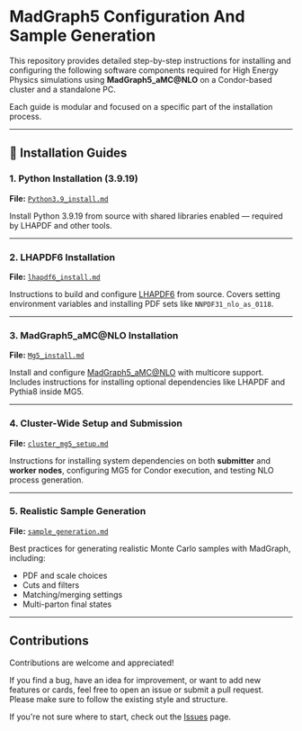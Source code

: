 # MadGraph5 Configuration And Sample Generation

This repository provides detailed step-by-step instructions for installing and configuring the following software components required for High Energy Physics simulations using **MadGraph5_aMC@NLO** on a Condor-based cluster and a standalone PC.

Each guide is modular and focused on a specific part of the installation process.

---

## 📄 Installation Guides

### 1. Python Installation (3.9.19)

**File:** [`Python3.9_install.md`](Python3.9_install.md)

Install Python 3.9.19 from source with shared libraries enabled — required by LHAPDF and other tools.

---

### 2. LHAPDF6 Installation

**File:** [`lhapdf6_install.md`](lhapdf6_install.md)

Instructions to build and configure [LHAPDF6](https://lhapdf.hepforge.org/) from source. Covers setting environment variables and installing PDF sets like `NNPDF31_nlo_as_0118`.

---

### 3. MadGraph5_aMC@NLO Installation

**File:** [`Mg5_install.md`](Mg5_install.md)

Install and configure [MadGraph5_aMC@NLO](https://launchpad.net/mg5amcnlo) with multicore support. Includes instructions for installing optional dependencies like LHAPDF and Pythia8 inside MG5.

---

### 4. Cluster-Wide Setup and Submission

**File:** [`cluster_mg5_setup.md`](Condor_instruction_MG5.md)

Instructions for installing system dependencies on both **submitter** and **worker nodes**, configuring MG5 for Condor execution, and testing NLO process generation.

---

### 5. Realistic Sample Generation

**File:** [`sample_generation.md`](sample_generation.md)

Best practices for generating realistic Monte Carlo samples with MadGraph, including:
- PDF and scale choices
- Cuts and filters
- Matching/merging settings
- Multi-parton final states

---

## Contributions

Contributions are welcome and appreciated!

If you find a bug, have an idea for improvement, or want to add new features or cards, feel free to open an issue or submit a pull request.  
Please make sure to follow the existing style and structure.

If you're not sure where to start, check out the [Issues](https://github.com/kamranahmmed786/hep_MG5_workflow/issues) page.
